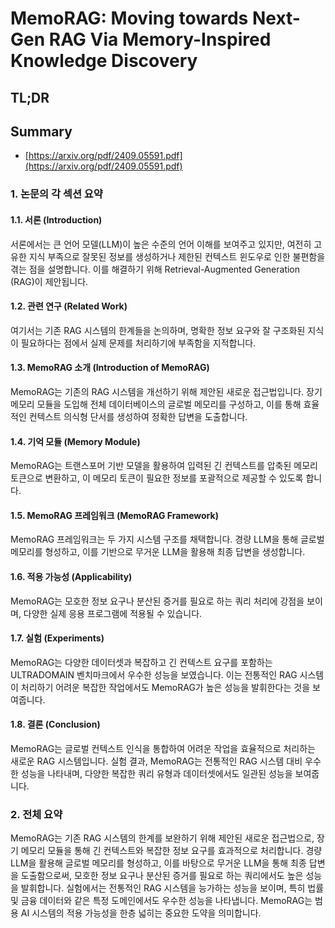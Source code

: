 # MemoRAG: Moving towards Next-Gen RAG Via Memory-Inspired Knowledge Discovery
## TL;DR
## Summary
- [https://arxiv.org/pdf/2409.05591.pdf](https://arxiv.org/pdf/2409.05591.pdf)

### 1. 논문의 각 섹션 요약

#### 1.1. 서론 (Introduction)
서론에서는 큰 언어 모델(LLM)이 높은 수준의 언어 이해를 보여주고 있지만, 여전히 고유한 지식 부족으로 잘못된 정보를 생성하거나 제한된 컨텍스트 윈도우로 인한 불편함을 겪는 점을 설명합니다. 이를 해결하기 위해 Retrieval-Augmented Generation (RAG)이 제안됩니다.

#### 1.2. 관련 연구 (Related Work)
여기서는 기존 RAG 시스템의 한계들을 논의하며, 명확한 정보 요구와 잘 구조화된 지식이 필요하다는 점에서 실제 문제를 처리하기에 부족함을 지적합니다.

#### 1.3. MemoRAG 소개 (Introduction of MemoRAG)
MemoRAG는 기존의 RAG 시스템을 개선하기 위해 제안된 새로운 접근법입니다. 장기 메모리 모듈을 도입해 전체 데이터베이스의 글로벌 메모리를 구성하고, 이를 통해 효율적인 컨텍스트 의식형 단서를 생성하여 정확한 답변을 도출합니다.

#### 1.4. 기억 모듈 (Memory Module)
MemoRAG는 트랜스포머 기반 모델을 활용하여 입력된 긴 컨텍스트를 압축된 메모리 토큰으로 변환하고, 이 메모리 토큰이 필요한 정보를 포괄적으로 제공할 수 있도록 합니다.

#### 1.5. MemoRAG 프레임워크 (MemoRAG Framework)
MemoRAG 프레임워크는 두 가지 시스템 구조를 채택합니다. 경량 LLM을 통해 글로벌 메모리를 형성하고, 이를 기반으로 무거운 LLM을 활용해 최종 답변을 생성합니다.

#### 1.6. 적용 가능성 (Applicability)
MemoRAG는 모호한 정보 요구나 분산된 증거를 필요로 하는 쿼리 처리에 강점을 보이며, 다양한 실제 응용 프로그램에 적용될 수 있습니다.

#### 1.7. 실험 (Experiments)
MemoRAG는 다양한 데이터셋과 복잡하고 긴 컨텍스트 요구를 포함하는 ULTRADOMAIN 벤치마크에서 우수한 성능을 보였습니다. 이는 전통적인 RAG 시스템이 처리하기 어려운 복잡한 작업에서도 MemoRAG가 높은 성능을 발휘한다는 것을 보여줍니다.

#### 1.8. 결론 (Conclusion)
MemoRAG는 글로벌 컨텍스트 인식을 통합하여 어려운 작업을 효율적으로 처리하는 새로운 RAG 시스템입니다. 실험 결과, MemoRAG는 전통적인 RAG 시스템 대비 우수한 성능을 나타내며, 다양한 복잡한 쿼리 유형과 데이터셋에서도 일관된 성능을 보여줍니다.

### 2. 전체 요약

MemoRAG는 기존 RAG 시스템의 한계를 보완하기 위해 제안된 새로운 접근법으로, 장기 메모리 모듈을 통해 긴 컨텍스트와 복잡한 정보 요구를 효과적으로 처리합니다. 경량 LLM을 활용해 글로벌 메모리를 형성하고, 이를 바탕으로 무거운 LLM을 통해 최종 답변을 도출함으로써, 모호한 정보 요구나 분산된 증거를 필요로 하는 쿼리에서도 높은 성능을 발휘합니다. 실험에서는 전통적인 RAG 시스템을 능가하는 성능을 보이며, 특히 법률 및 금융 데이터와 같은 특정 도메인에서도 우수한 성능을 나타냅니다. MemoRAG는 범용 AI 시스템의 적용 가능성을 한층 넓히는 중요한 도약을 의미합니다.